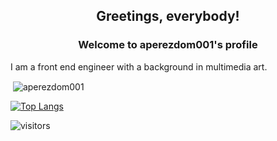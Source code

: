 <h2 align=center>Greetings, everybody!</h2>
<h3 align=center>Welcome to aperezdom001's profile</h3>
<p>I am a front end engineer with a background in multimedia art. </p

<!--
**aperezdom001/aperezdom001** is a ✨ _special_ ✨ repository because its `README.md` (this file) appears on your GitHub profile.


Here are some ideas to get you started:

- 🔭 I’m currently working on ...
- 🌱 I’m currently learning ...
- 👯 I’m looking to collaborate on ...
- 🤔 I’m looking for help with ...
- 💬 Ask me about ...
- 📫 How to reach me: ...
- 😄 Pronouns: ...
- ⚡ Fun fact: ...
-->



<p>&nbsp;<img align="center" src="https://github-readme-stats.vercel.app/api?username=aperezdom001&show_icons=true&locale=en&theme=radical&layout=compact" alt="aperezdom001" /></p>

[![Top Langs](https://github-readme-stats.vercel.app/api/top-langs/?username=aperezdom001&layout=compact)](https://github.com/aperezdom001/github-readme-stats)

![visitors](https://visitor-badge.glitch.me/badge?page_id=aperezdom001.aperezdom001)
